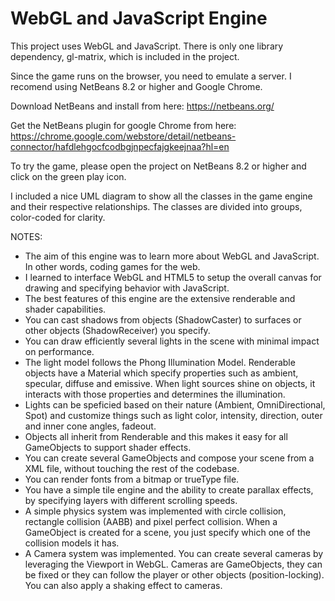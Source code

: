 # WebGL and JavaScript Engine

This project uses WebGL and JavaScript. There is only one library dependency, gl-matrix, which is included in the project.

Since the game runs on the browser, you need to emulate a server. I recomend using NetBeans 8.2 or higher and Google Chrome.

Download NetBeans and install from here: https://netbeans.org/

Get the NetBeans plugin for google Chrome from here: https://chrome.google.com/webstore/detail/netbeans-connector/hafdlehgocfcodbgjnpecfajgkeejnaa?hl=en

To try the game, please open the project on NetBeans 8.2 or higher and click on the green play icon.

I included a nice UML diagram to show all the classes in the game engine and their respective relationships. The classes are divided into groups, color-coded for clarity.

NOTES:

- The aim of this engine was to learn more about WebGL and JavaScript. In other words, coding games for the web.
- I learned to interface WebGL and HTML5 to setup the overall canvas for drawing and specifying behavior with JavaScript.
- The best features of this engine are the extensive renderable and shader capabilities.
- You can cast shadows from objects (ShadowCaster) to surfaces or other objects (ShadowReceiver) you specify.
- You can draw efficiently several lights in the scene with minimal impact on performance.
- The light model follows the Phong Illumination Model. Renderable objects have a Material which specify properties such as ambient, specular, diffuse and emissive. When light sources shine on objects, it interacts with those properties and determines the illumination.
- Lights can be speficied based on their nature (Ambient, OmniDirectional, Spot) and customize things such as light color, intensity, direction, outer and inner cone angles, fadeout.
- Objects all inherit from Renderable and this makes it easy for all GameObjects to support shader effects.
- You can create several GameObjects and compose your scene from a XML file, without touching the rest of the codebase.
- You can render fonts from a bitmap or trueType file.
- You have a simple tile engine and the ability to create parallax effects, by specifying layers with different scrolling speeds.
- A simple physics system was implemented with circle collision, rectangle collision (AABB) and pixel perfect collision. When a GameObject is created for a scene, you just specify which one of the collision models it has.
- A Camera system was implemented. You can create several cameras by leveraging the Viewport in WebGL. Cameras are GameObjects, they can be fixed or they can follow the player or other objects (position-locking). You can also apply a shaking effect to cameras.
